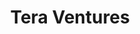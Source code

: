 ---
layout: firm_page
title: "Tera Ventures"
id: "tera.vc"
permalink: "/teraventurestera.vc/"
website: "https://www.tera.vc"
offices: "Tallinn (Estonia), London (United Kingdom)"
investment_stages: "Pre-seed, Seed"
portfolio_companies: "Mifundo, CARÁ, Supersimple, Flowstep, Avokaado, Twice, Cino, Stackend, Malcom Finance, Superface, Secfense, Botguard, Transformative AI, SportsIQ, AI Clearing, Rendin, 10Lines, Multiply, Miros, Clevon, Montonio, Monese, RealEyes, Cleveron, Jobbatical, Scoro, Lingvist, Defendec, Thinnect, Snackable, Fits Me, SelfDiagnostics, NOW!Innovations, GrabCAD, Modesat Communications, Cellin Technologies, VitalFields"
portfolio_link: "https://www.tera.vc/#portfolio"
investment_markets: "Fintech, AI, Automation"
founded_year: "2016"
description: "Tera Ventures is an Estonian venture capital firm investing in early-stage born-global digital startups. They focus on supporting ambitious founders tackling big problems and aim to help them become industry leaders. They are hands-on and founder-friendly, providing follow-on investments and a global advisory network."
linkedin: "https://www.linkedin.com/company/tera-ventures"
twitter: "https://twitter.com/teraventures"
instagram: "https://www.instagram.com/tera.vc/"
team_page: "https://www.tera.vc/#team"
investor_type: "Venture Capital"
crunchbase: "https://www.crunchbase.com/organization/tera-ventures"
pitchbook: "https://pitchbook.com/profiles/investor/187461-19"

# SEO Optimization
meta_title: "Tera Ventures - VC Firm - projectstartups.com"
meta_description: "Tera Ventures, Tera Ventures is an Estonian venture capital firm investing in early-stage born-global digital startups. They focus on supporting ambitious founders t..."
meta_keywords: "Tera Ventures, Fintech, AI, Automation, VC firm, venture capital, startup investor, projectstartups.com"
canonical_url: "https://vc.projectstartups.com/teraventurestera.vc/"
---